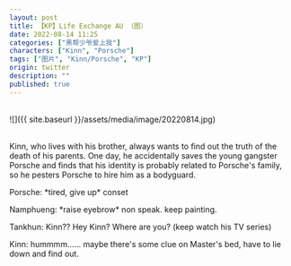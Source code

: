 ```yaml
---
layout: post
title: 【KP】Life Exchange AU （图）
date: 2022-08-14 11:25
categories: ["黑帮少爷爱上我"]
characters: ["Kinn", "Porsche"]
tags: ["图片", "Kinn/Porsche", "KP"]
origin: twitter
description: ""
published: true
---
```


<br>
![]({{ site.baseurl }}/assets/media/image/20220814.jpg)
<br><br>

Kinn, who lives with his brother, always wants to find out the truth of the death of his parents. One day, he accidentally saves the young gangster Porsche and finds that his identity is probably related to Porsche's family, so he pesters Porsche to hire him as a bodyguard.

Porsche: \*tired, give up\* conset

Namphueng: \*raise eyebrow\* non speak. keep painting.

Tankhun: Kinn?? Hey Kinn? Where are you? (keep watch his TV series)

Kinn: hummmm...... maybe there's some clue on Master's bed, have to lie down and find out.

